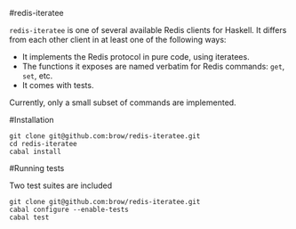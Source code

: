 #redis-iteratee

`redis-iteratee` is one of several available Redis clients for Haskell. It differs from each other client in at least one of the following ways:

- It implements the Redis protocol in pure code, using iteratees.
- The functions it exposes are named verbatim for Redis commands: `get`, `set`, etc.
- It comes with tests.

Currently, only a small subset of commands are implemented.

#Installation

    git clone git@github.com:brow/redis-iteratee.git
    cd redis-iteratee
    cabal install

#Running tests

Two test suites are included

	git clone git@github.com:brow/redis-iteratee.git
    cabal configure --enable-tests
    cabal test
